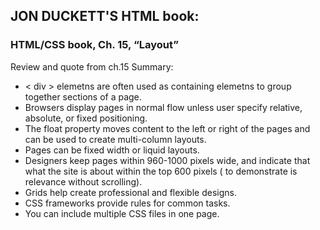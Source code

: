 ## JON DUCKETT'S HTML book:

### HTML/CSS book, Ch. 15, “Layout”

Review and quote from ch.15 Summary:
* < div > elemetns are often used as containing elemetns to group together sections of a page.
* Browsers display pages in normal flow unless user specify relative, absolute, or fixed positioning.
* The float property moves content to the left or right of the pages and can be used to create multi-column layouts.
* Pages can be fixed width or liquid layouts.
* Designers keep pages within 960-1000 pixels wide, and indicate that what the site is about within the top 600 pixels ( to demonstrate is relevance without scrolling).
* Grids help create professional and flexible designs.
* CSS frameworks provide rules for common tasks.
* You can include multiple CSS files in one page.
